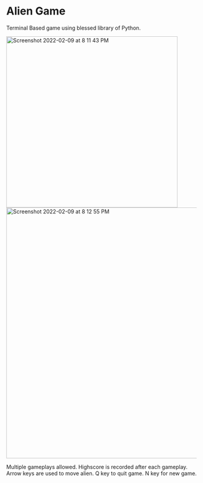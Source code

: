 # Alien Game

Terminal Based game using blessed library of Python.

<img width="453" alt="Screenshot 2022-02-09 at 8 11 43 PM" src="https://user-images.githubusercontent.com/93090825/153224891-713e82e3-4171-4326-a5ae-51f09661a280.png">

<img width="664" alt="Screenshot 2022-02-09 at 8 12 55 PM" src="https://user-images.githubusercontent.com/93090825/153224690-80e90fef-c9f1-48b9-b0f9-36d990f9b75b.png">

Multiple gameplays allowed. Highscore is recorded after each gameplay. Arrow keys are used to move alien. Q key to quit game. N key for new game.
